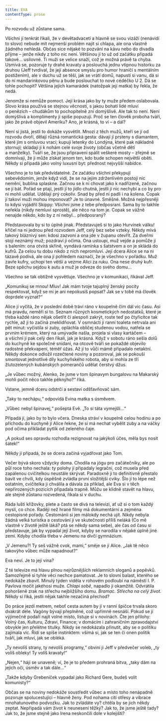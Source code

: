 ```yaml
---
title: EVA
contentType: prose
---
```


  

Po rozvodu už zůstane sama.

Všichni jí tenkrát říkali, že v devětadvaceti a hlavně se svou vizáží (nenávidí to slovo) nebude mít nejmenší problém najít si chlapa, ale ona vlastně žádného nehledá. Občas sice nějaké to pozvání na kávu nebo do divadla přijme – jenže nikdy z toho nic není. Většinou jí to už od začátku připadá takové… usilovné. Ti muži se velice snaží, což je možná právě ta chyba. Usmívá se, pozoruje ty drahé kravaty a poslouchá jednu vtipnou historku za druhou (Jeff tvrdíval, že její absence smyslu pro humor hraničí s mentálním postižením), ale v duchu už se těší, jak se vrátí domů, napustí si vanu, dá si do ní mandarinkovou pěnu a bude poslouchat to nové cédéčko U 2. Dá se tohle pochopit? Většina jejích kamarádek (natožpak její matka) by řekla, že nedá.

Jenomže si nemůže pomoct. Její krása jako by ty muže předem oslabovala. Slovo krása používá se stejnou věcností, s jakou bohatí lidé mluví o penězích – chudákům to pochopitelně zní domýšlivě. Ale tak to není. Není domýšlivá a komplimenty ji spíše popuzují. Proč se ten člověk proboha tváří, jako že právě objevil Ameriku? Ano, je krásná, to ví – a dál?

Není si jistá, jestli to dokáže vysvětlit. Mnozí z těch mužů, kteří se jí od rozvodu dvoří, dělají různá romantická gesta: dávají jí prsteny s diamantem, které jim s omluvou vrací; kupují letenky do Londýna, které pak nákladně stornují; skládají jí k nohám celé svoje životy (občas včetně dětí a manželky). Tváří se, že jsou připraveni spálit veškeré mosty – zřejmě se domnívají, že ji může získat jenom ten, kdo bude schopen největší oběti. Někdy si připadá jako volný luxusní byt: přednost nejvyšší nabídce.

Všechno je to tak předvídatelné. Ze začátku všichni překypují sebevědomím, jenže když vidí, že se na jejím zdrženlivém postoji nic nemění, bublina splaskne. Začnou se k ní chovat jako k nadřízené, začnou se jí bát. Pořád se ptají, jestli jí to jídlo chutná, jestli jí nic nechybí a co by pro ni mohli udělat. Udělají prý cokoliv. Snad by před ní padli i na kolena. Copak jí takoví muži mohou imponovat? Je to únavné. Směšné. Možná nejpřesněji to kdysi vyjádřil Skippy: Všichni jsme z tebe předposraní. Sama by to takhle neřekla (nikdy nemluví sprostě), ale něco na tom je. Copak se vážně nenajde někdo, kdo by z ní nebyl… předposraný?

Představovala by si to úplně jinak. Představuješ si to jako Hurvínek válku! křičel na ni jednou před rozvodem Jeff, celý bez sebe vzteky. Někdy mívá takový bláznivý sen: kdosi zazvoní a ona jde v županu otevřít. Za dveřmi stojí neznámý muž; pozdraví ji očima. Ona ustoupí, muž vejde a pomůže jí s balením: ona otvírá skříně, vyn­dává ramínka s šatstvem a on je skládá do kufrů. Za celou tu dobu nikdo z nich nepromluví. Její dcera Alice se na ni tázavě podívá, ale ona jí pohledem naznačí, že je všechno v pořádku. Muž zavře kufry, uchopí ten větší a vezme Alici za ruku. Ona nese druhý kufr. Beze spěchu sejdou k autu a muž je odveze do svého domu…

Všechno se tak obtížně vysvětluje. Všechno je v komunikaci, říkával Jeff.

„Komunikuj se mnou! Mluv! Jak mám tvoje tajuplný ženský pocity respektovat, když se mi je ani nepokusíš popsat? Jak se v tobě má člověk doprdele vyznat?“

  

Alice jí vyčítá, že v poslední době tráví ráno v koupelně čím dál víc času. Asi má pravdu, neměří si to. Seznam různých kosmetických nedostatků, které je třeba každé ráno nějak ošetřit či alespoň zakrýt, roste teď po čtyřicítce tak rychle, až ji to začíná zneklidňovat. V osmnácti jí ranní toaleta netrvala ani pět minut: vyčistila si zuby, opláchla obličej studenou vodou, natřela se prvním krémem, který na umývadle našla, projela si vlasy kartáčem – a všichni jí pak celý den říkali, jak je krásná. Když v sobotu ráno sešla dolů do kuchyně ke společné snídani, na otcově tváři se pokaždé objevilo radostné překvapení, téměř úžas. Až jí to vůči mámě připadalo netaktní. Někdy dokonce odložil rozečtené noviny a pozoroval, jak se pokouší smontovat jednotlivé díly kuchyňského robota, aby si mohla ze tří žlutozelených kubánských pomerančů udělat čerstvý džus.

„Je vůbec možný, Alenko, že jsme v tom špinavym bungalovu na Makarský mohli počít něco takhle pěknýho?“ říká.

Vstane, jemně dceru odstrčí a sestaví odšťavňovač sám.

„Taky to nechápu,“ odpovídá Evina matka s úsměvem.

„Vůbec nebyl špinavej,“ pošeptá Evě. „To si táta vymejšlí…“

Připadá jí, jako by to bylo včera. Dneska stráví v koupelně celou hodinu a po příchodu do kuchyně jí Alice řekne, že si má nechat vybělit zuby a na váčky pod očima přikládat pytlík od zeleného čaje.

„A pokud ses opravdu rozhodla rezignovat na jakýkoli účes, měla bys nosit šátek!“

Někdy jí připadá, že se dcera začíná vyjadřovat jako Tom.

  

Večer bývá skoro vždycky doma. Chodila na jógu pro začátečníky, ale po půl roce toho nechala: ty polohy jí připadaly legrační, což musela před zapálenou cvičitelkou neustále skrývat. Paradoxně ji to definitivně přestalo bavit ve chvíli, kdy úspěšně zvládla první složitější cviky. Šlo jí to lépe než ostatním, cvičitelka ji chválila a dávala za příklad, ale Eva si v těch nepřirozených pozicích připadala trapně. Můžu se klidně stavět na hlavu, ale stejně zůstanu rozvedená, říkala si v duchu.

Ráda luští křížovky, plete a často se dívá na televizi, ať už si o tom každý myslí, co chce. Raději než hrané filmy má dokumentární a zejména cestopisné pořady. Cestománii si jen málokdy nechá ujít. Nikdy nebyla žádná velká turistka a cestování ji ve skutečnosti příliš neláká (Co mě vlastně v životě ještě láká? ptá se někdy sama sebe), ale čas od času si představuje, jak by vypadal její život, kdyby se narodila v nějaké úplně jiné zemi. Kdyby chodila třeba v Jemenu na dívčí gymnázium.

„V Jemenu?! Ty seš vážně cvok, mami,“ směje se jí Alice. „Jak tě něco takovýho vůbec může napadnout?“

Eva neví. Je to její vina?

Z té televize má hlavu plnou nejrůznějších reklamních sloganů a popěvků. Samozřejmě si tyhle věci nechce pamatovat. Je to slovní balast, kterého se nedokáže zbavit. Minulý týden viděla v rohovém podloubí na náměstí I. P. Pavlova močit jakéhosi muže. _Chlapi sobě_, napadlo ji okamžitě. Odvrátila pohoršeně zrak na střechu nejbližšího domu. _Bramac. Střecha na celý život_. Někdy si říká, jestli nějak takhle nezačíná přechod?

  

Do práce jezdí metrem, neboť cesta autem by jí v ranní špičce trvala skoro dvakrát déle. Vagóny bývají přeplněné, což upřímně nesnáší. Pokud se jí výjimečně podaří najít volné místo, listuje si v novinách. Čte jen přílohy: Volný čas, Kulturu, Zdraví, Finance; v domácím i zahraničním zpravodajství obvykle jen přelétne titulky. Nikdy se nedokázala přinutit, aby se o politiku zajímala víc. Řídí se spíše instinktem: všímá si, jak se ten či onen politik tváří, jak mluví, jak se obléká.

„Ty nevolíš strany, ty nevolíš programy,“ obviní ji Jeff v předvečer voleb, „ty volíš obleky! Ty volíš kravaty!“

„Nejen,“ hájí se unaveně; ví, že je to předem prohraná bitva, „taky dám na jejich oči, úsměv a tak dále…“

„Takže kdyby Grebeníček vypadal jako Richard Gere, budeš volit komunisty?“

Občas se na noviny nedokáže soustředit vůbec a místo toho nenápadně pozoruje spolucestující – hlavně ženy. Pod nohama cítí otřesy a vibrace mnohatunového podvozku. Jak to zvládáte vy? chtěla by se jich někdy zeptat. Nepřipadá vám život k neunesení těžký? Jak to, že jsme ještě tady? Jak to, že jsme stejně jako Irena neskončili dole v kolejišti?
